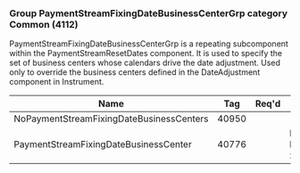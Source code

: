### Group PaymentStreamFixingDateBusinessCenterGrp category Common (4112)

PaymentStreamFixingDateBusinessCenterGrp is a repeating subcomponent within the PaymentStreamResetDates component. It is used to specify the set of business centers whose calendars drive the date adjustment. Used only to override the business centers defined in the DateAdjustment component in Instrument.

| Name                                     | Tag   | Req'd | Documentation                                                    |
|------------------------------------------|-------|----------|------------------------------------------------------------------|
| NoPaymentStreamFixingDateBusinessCenters | 40950 |       |                                                                  |
| PaymentStreamFixingDateBusinessCenter    | 40776 |       | Required if NoPaymentStreamFixingDateBusinessCenters(40950) > 0. |

